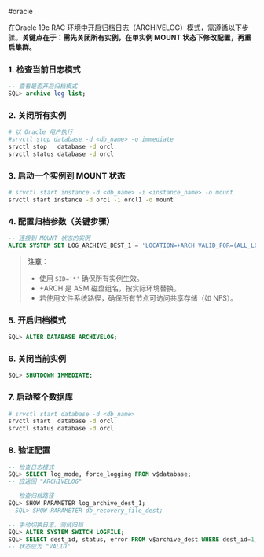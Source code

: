 #oracle

在Oracle 19c RAC 环境中开启归档日志（ARCHIVELOG）模式，需遵循以下步骤。**关键点在于：需先关闭所有实例，在单实例 MOUNT 状态下修改配置，再重启集群。**

### 1. 检查当前日志模式

```sql
-- 查看是否开启归档模式
SQL> archive log list;
```


### 2. 关闭所有实例

```bash
# 以 Oracle 用户执行
#srvctl stop database -d <db_name> -o immediate
srvctl stop   database -d orcl
srvctl status database -d orcl
```

### 3. 启动一个实例到 MOUNT 状态

```bash
# srvctl start instance -d <db_name> -i <instance_name> -o mount
srvctl start instance -d orcl -i orcl1 -o mount
```

### 4. 配置归档参数（关键步骤）

```sql
-- 连接到 MOUNT 状态的实例
ALTER SYSTEM SET LOG_ARCHIVE_DEST_1 = 'LOCATION=+ARCH VALID_FOR=(ALL_LOGFILES,ALL_ROLES)' SCOPE=BOTH SID='*';
```

> **注意：**
> - 使用 `SID='*'` 确保所有实例生效。
> - +ARCH 是 ASM 磁盘组名，按实际环境替换。
> - 若使用文件系统路径，确保所有节点可访问共享存储（如 NFS）。

### 5. 开启归档模式

```sql
SQL> ALTER DATABASE ARCHIVELOG;
```

### 6. 关闭当前实例

```sql
SQL> SHUTDOWN IMMEDIATE;
```

### 7. 启动整个数据库

```bash
# srvctl start database -d <db_name>
srvctl start  database -d orcl
srvctl status database -d orcl
```

### 8. 验证配置

```sql
-- 检查日志模式
SQL> SELECT log_mode, force_logging FROM v$database;
-- 应返回 "ARCHIVELOG"

-- 检查归档路径
SQL> SHOW PARAMETER log_archive_dest_1;
--SQL> SHOW PARAMETER db_recovery_file_dest;

-- 手动切换日志，测试归档
SQL> ALTER SYSTEM SWITCH LOGFILE;
SQL> SELECT dest_id, status, error FROM v$archive_dest WHERE dest_id=1;
-- 状态应为 "VALID"
```


